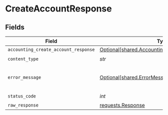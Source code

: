 # CreateAccountResponse


## Fields

| Field                                                                                                      | Type                                                                                                       | Required                                                                                                   | Description                                                                                                |
| ---------------------------------------------------------------------------------------------------------- | ---------------------------------------------------------------------------------------------------------- | ---------------------------------------------------------------------------------------------------------- | ---------------------------------------------------------------------------------------------------------- |
| `accounting_create_account_response`                                                                       | [Optional[shared.AccountingCreateAccountResponse]](../../models/shared/accountingcreateaccountresponse.md) | :heavy_minus_sign:                                                                                         | Success                                                                                                    |
| `content_type`                                                                                             | *str*                                                                                                      | :heavy_check_mark:                                                                                         | N/A                                                                                                        |
| `error_message`                                                                                            | [Optional[shared.ErrorMessage]](../../models/shared/errormessage.md)                                       | :heavy_minus_sign:                                                                                         | The request made is not valid.                                                                             |
| `status_code`                                                                                              | *int*                                                                                                      | :heavy_check_mark:                                                                                         | N/A                                                                                                        |
| `raw_response`                                                                                             | [requests.Response](https://requests.readthedocs.io/en/latest/api/#requests.Response)                      | :heavy_minus_sign:                                                                                         | N/A                                                                                                        |
